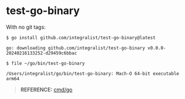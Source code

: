 # test-go-binary

With no git tags:

```shell
$ go install github.com/integralist/test-go-binary@latest

go: downloading github.com/integralist/test-go-binary v0.0.0-20240216133252-d29459c6bbac

$ file ~/go/bin/test-go-binary

/Users/integralist/go/bin/test-go-binary: Mach-O 64-bit executable arm64
```

> **REFERENCE:** [cmd/go](https://pkg.go.dev/cmd/go#hdr-Compile_and_install_packages_and_dependencies)
